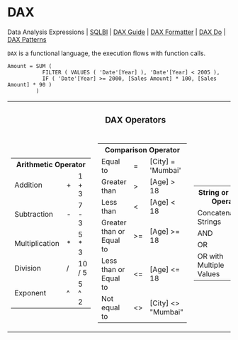 # DAX
Data Analysis Expressions | [SQLBI](https://www.sqlbi.com/) | [DAX Guide](https://dax.guide/) | [DAX Formatter](https://www.daxformatter.com/) | [DAX Do](https://dax.do/) | [DAX Patterns](https://www.daxpatterns.com/)

`DAX` is a functional language, the execution flows with function calls.

```DAX
Amount = SUM (
           FILTER ( VALUES ( 'Date'[Year] ), 'Date'[Year] < 2005 ),
           IF ( 'Date'[Year] >= 2000, [Sales Amount] * 100, [Sales Amount] * 90 )
         )
```

<table align=center>
           <tr><th colspan=3><h3>DAX Operators</h3></th></tr>
           <tr>
                      <td>
                                 <table>
                                            <tr><th colspan=3>Arithmetic Operator</th></tr>
                                            <tr><td>Addition</td><td>+</td><td>1 + 3</td></tr>
                                            <tr><td>Subtraction</td><td>-</td><td>7 - 3</td></tr>
                                            <tr><td>Multiplication</td><td>*</td><td>5 * 3</td></tr>
                                            <tr><td>Division</td><td>/</td><td>10 / 5</td></tr>
                                            <tr><td>Exponent</td><td>^</td><td>5 ^ 2</td></tr>
                                 </table>
                      </td>
                      <td>
                                 <table>
                                            <tr><th colspan=3>Comparison Operator</th></tr>
                                            <tr><td>Equal to</td><td>=</td><td>[City] = 'Mumbai'</td></tr>
                                            <tr><td>Greater than</td><td>></td><td>[Age] > 18</td></tr>
                                            <tr><td>Less than</td><td><</td><td>[Age] < 18</td></tr>
                                            <tr><td>Greater than or Equal to</td><td>>=</td><td>[Age] >= 18</td></tr>
                                            <tr><td>Less than or Equal to</td><td><=</td><td>[Age] <= 18</td></tr>
                                            <tr><td>Not equal to</td><td><></td><td>[City] <> "Mumbai"</td></tr>
                                 </table>
                      </td>
                      <td>
                                 <table>
                                            <tr><th colspan=3>String or Logical Operator</th></tr>
                                            <tr><td>Concatenate Strings</td><td>&</td></tr>
                                            <tr><td>AND</td><td>&&</td></tr>
                                            <tr><td>OR</td><td>||</td></tr>
                                            <tr><td>OR with Multiple Values</td><td>IN</td></tr>
                                 </table>
                      </td>
           </tr>         
</table>
